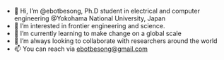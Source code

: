 - 👋 Hi, I’m @ebotbesong, Ph.D student in electrical and computer engineering  @Yokohama National University, Japan
- 👀 I’m interested in frontier engineering and science.
- 🌱 I’m currently learning to make change on a global scale 
- 💞️ I’m always looking to collaborate with researchers around the world 
- 📫 You can reach via ebotbesong@gmail.com

<!---
ebotbesong/ebotbesong is a ✨ special ✨ repository because its `README.md` (this file) appears on your GitHub profile.
You can click the Preview link to take a look at your changes.
--->
